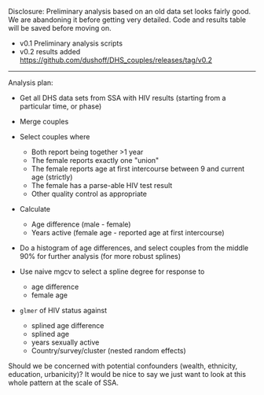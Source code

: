 Disclosure: Preliminary analysis based on an old data set looks fairly good. We are abandoning it before getting very detailed. Code and results table will be saved before moving on.

* v0.1 Preliminary analysis scripts
* v0.2 results added https://github.com/dushoff/DHS_couples/releases/tag/v0.2

----------------------------------------------------------------------

Analysis plan:

* Get all DHS data sets from SSA with HIV results (starting from a particular time, or phase)

* Merge couples

* Select couples where
  * Both report being together >1 year
  * The female reports exactly one "union"
  * The female reports age at first intercourse between 9 and current age (strictly)
  * The female has a parse-able HIV test result
  * Other quality control as appropriate

* Calculate
  * Age difference (male - female)
  * Years active (female age - reported age at first intercourse)

* Do a histogram of age differences, and select couples from the middle 90% for further analysis (for more robust splines)

* Use naive mgcv to select a spline degree for response to 
  * age difference
  * female age

* `glmer` of HIV status against
  * splined age difference
  * splined age 
  * years sexually active
  * Country/survey/cluster (nested random effects)

Should we be concerned with potential confounders (wealth, ethnicity, education, urbanicity)? It would be nice to say we just want to look at this whole pattern at the scale of SSA.

